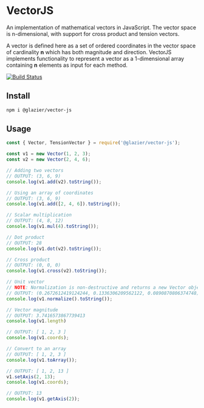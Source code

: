 # VectorJS

An implementation of mathematical vectors in JavaScript. The vector space is n-dimensional, with support for cross product and tension vectors.

A vector is defined here as a set of ordered coordinates in the vector space of cardinality **n** which has both magnitude and direction. VectorJS implements functionality to represent a vector as a 1-dimensional array containing **n** elements as input for each method.

[![Build Status](https://travis-ci.org/spikeburton/vector-js.svg?branch=master)](https://travis-ci.org/spikeburton/vector-js)

## Install

```sh
npm i @glazier/vector-js
```

## Usage

```js
const { Vector, TensionVector } = require('@glazier/vector-js');

const v1 = new Vector(1, 2, 3);
const v2 = new Vector(2, 4, 6);

// Adding two vectors
// OUTPUT: (3, 6, 9)
console.log(v1.add(v2).toString());

// Using an array of coordinates
// OUTPUT: (3, 6, 9)
console.log(v1.add([2, 4, 6]).toString());

// Scalar multiplication
// OUTPUT: (4, 8, 12)
console.log(v1.mul(4).toString());

// Dot product
// OUTPUT: 28
console.log(v1.dot(v2).toString());

// Cross product
// OUTPUT: (0, 0, 0)
console.log(v1.cross(v2).toString());

// Unit vector
// NOTE: Normalization is non-destructive and returns a new Vector object
// OUTPUT: (0.2672612419124244, 0.1336306209562122, 0.0890870806374748)
console.log(v1.normalize().toString());

// Vector magnitude
// OUTPUT: 3.7416573867739413
console.log(v1.length)

// OUTPUT: [ 1, 2, 3 ]
console.log(v1.coords);

// Convert to an array
// OUTPUT: [ 1, 2, 3 ]
console.log(v1.toArray());

// OUTPUT: [ 1, 2, 13 ]
v1.setAxis(2, 13);
console.log(v1.coords);

// OUTPUT: 13
console.log(v1.getAxis(2));
```
